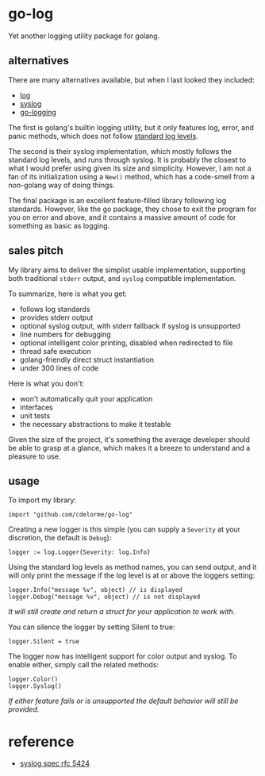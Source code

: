 
# go-log

Yet another logging utility package for golang.


## alternatives

There are many alternatives available, but when I last looked they included:

- [log](http://golang.org/pkg/log/)
- [syslog](http://golang.org/pkg/log/syslog)
- [go-logging](https://github.com/op/go-logging)

The first is golang's builtin logging utility, but it only features log, error, and panic methods, which does not follow [standard log levels](http://en.wikipedia.org/wiki/Syslog#Internet_standards).

The second is their syslog implementation, which mostly follows the standard log levels, and runs through syslog.  It is probably the closest to what I would prefer using given its size and simplicity.  However, I am not a fan of its initialization using a `New()` method, which has a code-smell from a non-golang way of doing things.

The final package is an excellent feature-filled library following log standards.  However, like the go package, they chose to exit the program for you on error and above, and it contains a massive amount of code for something as basic as logging.


## sales pitch

My library aims to deliver the simplist usable implementation, supporting both traditional `stderr` output, and `syslog` compatible implementation.

To summarize, here is what you get:

- follows log standards
- provides stderr output
- optional syslog output, with stderr fallback if syslog is unsupported
- line numbers for debugging
- optional intelligent color printing, disabled when redirected to file
- thread safe execution
- golang-friendly direct struct instantiation
- under 300 lines of code

Here is what you don't:

- won't automatically quit your application
- interfaces
- unit tests
- the necessary abstractions to make it testable

Given the size of the project, it's something the average developer should be able to grasp at a glance, which makes it a breeze to understand and a pleasure to use.


## usage

To import my library:

    import "github.com/cdelorme/go-log"

Creating a new logger is this simple (you can supply a `Severity` at your discretion, the default is `Debug`):

    logger := log.Logger{Severity: log.Info}

Using the standard log levels as method names, you can send output, and it will only print the message if the log level is at or above the loggers setting:

    logger.Info("message %v", object) // is displayed
    logger.Debug("message %v", object) // is not displayed

_It will still create and return a struct for your application to work with._

You can silence the logger by setting Silent to true:

	logger.Silent = true

The logger now has intelligent support for color output and syslog.  To enable either, simply call the related methods:

	logger.Color()
	logger.Syslog()

_If either feature fails or is unsupported the default behavior will still be provided._


# reference

- [syslog spec rfc 5424](https://tools.ietf.org/html/rfc5424)
